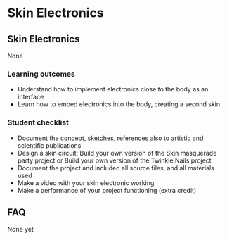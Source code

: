 # Skin Electronics

## Skin Electronics

None
### Learning outcomes

* Understand how to implement electronics close to the body as an interface
* Learn how to embed electronics into the body, creating a second skin

### Student checklist

* Document the concept, sketches, references also to artistic and scientific publications
* Design a skin circuit: Build your own version of the Skin masquerade party project or Build your own version of the Twinkle Nails project
* Document the project and included all source files, and all materials used
* Make a video with your skin electronic working
* Make a performance of your project functioning (extra credit)

## FAQ

None yet


